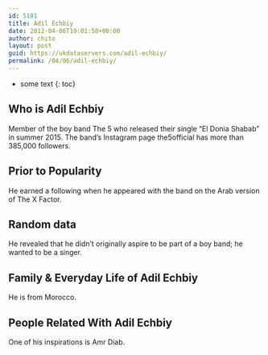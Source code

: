 ```yaml
---
id: 5181
title: Adil Echbiy
date: 2012-04-06T19:01:58+00:00
author: chito
layout: post
guid: https://ukdataservers.com/adil-echbiy/
permalink: /04/06/adil-echbiy/
---
```


* some text
{: toc}
          
          
## Who is  Adil Echbiy
                  
                  
                  
Member of the boy band The 5 who released their single &#8220;El Donia Shabab&#8221; in summer 2015. The band&#8217;s Instagram page the5official has more than 385,000 followers.
                  
                
                
                
## Prior to Popularity 
                  
                  
                  
He earned a following when he appeared with the band on the Arab version of The X Factor.
                  
                
                
                
## Random data 
                  
                  
                  
He revealed that he didn&#8217;t originally aspire to be part of a boy band; he wanted to be a singer.
                  
                
                
                
## Family & Everyday Life of Adil Echbiy
                  
                  
                  
He is from Morocco.
                  
                
                
                
## People Related With  Adil Echbiy
                  
                  
                  
One of his inspirations is Amr Diab.
                  
                
              
            
          
          
          
    
    
  
